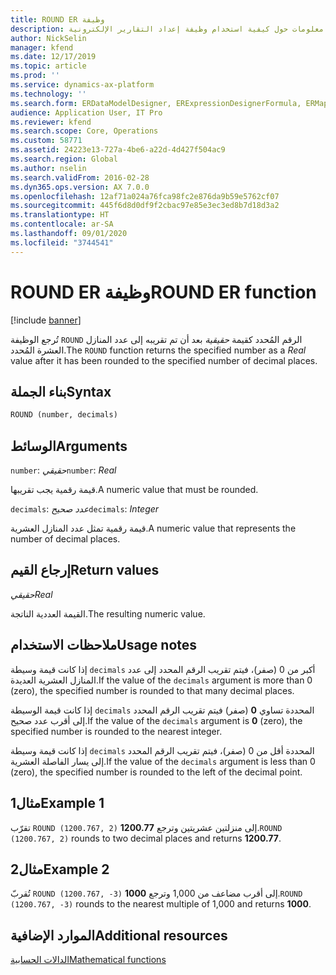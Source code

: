 ```yaml
---
title: ROUND ER وظيفة
description: يوفر هذا الموضوع معلومات حول كيفية استخدام وظيفة إعداد التقارير الإلكترونية ROUND (ER).
author: NickSelin
manager: kfend
ms.date: 12/17/2019
ms.topic: article
ms.prod: ''
ms.service: dynamics-ax-platform
ms.technology: ''
ms.search.form: ERDataModelDesigner, ERExpressionDesignerFormula, ERMappedFormatDesigner, ERModelMappingDesigner
audience: Application User, IT Pro
ms.reviewer: kfend
ms.search.scope: Core, Operations
ms.custom: 58771
ms.assetid: 24223e13-727a-4be6-a22d-4d427f504ac9
ms.search.region: Global
ms.author: nselin
ms.search.validFrom: 2016-02-28
ms.dyn365.ops.version: AX 7.0.0
ms.openlocfilehash: 12af71a024a76fca98fc2e876da9b59e5762cf07
ms.sourcegitcommit: 445f6d8d0df9f2cbac97e85e3ec3ed8b7d18d3a2
ms.translationtype: HT
ms.contentlocale: ar-SA
ms.lasthandoff: 09/01/2020
ms.locfileid: "3744541"
---
```

# <a name="round-er-function"></a><span data-ttu-id="e6085-103">ROUND ER وظيفة</span><span class="sxs-lookup"><span data-stu-id="e6085-103">ROUND ER function</span></span>

[!include [banner](../includes/banner.md)]

<span data-ttu-id="e6085-104">تُرجع الوظيفة `ROUND` الرقم المُحدد كقيمة *حقيقية* بعد أن تم تقريبه إلى عدد المنازل العشرة المُحدد.</span><span class="sxs-lookup"><span data-stu-id="e6085-104">The `ROUND` function returns the specified number as a *Real* value after it has been rounded to the specified number of decimal places.</span></span>

## <a name="syntax"></a><span data-ttu-id="e6085-105">بناء الجملة</span><span class="sxs-lookup"><span data-stu-id="e6085-105">Syntax</span></span>

```vb
ROUND (number, decimals)
```

## <a name="arguments"></a><span data-ttu-id="e6085-106">الوسائط</span><span class="sxs-lookup"><span data-stu-id="e6085-106">Arguments</span></span>

<span data-ttu-id="e6085-107">`number`: *حقيقي*</span><span class="sxs-lookup"><span data-stu-id="e6085-107">`number`: *Real*</span></span>

<span data-ttu-id="e6085-108">قيمة رقمية يجب تقريبها.</span><span class="sxs-lookup"><span data-stu-id="e6085-108">A numeric value that must be rounded.</span></span>

<span data-ttu-id="e6085-109">`decimals`: *عدد صحيح*</span><span class="sxs-lookup"><span data-stu-id="e6085-109">`decimals`: *Integer*</span></span>

<span data-ttu-id="e6085-110">قيمة رقمية تمثل عدد المنازل العشرية.</span><span class="sxs-lookup"><span data-stu-id="e6085-110">A numeric value that represents the number of decimal places.</span></span>

## <a name="return-values"></a><span data-ttu-id="e6085-111">إرجاع القيم</span><span class="sxs-lookup"><span data-stu-id="e6085-111">Return values</span></span>

<span data-ttu-id="e6085-112">*حقيقي*</span><span class="sxs-lookup"><span data-stu-id="e6085-112">*Real*</span></span>

<span data-ttu-id="e6085-113">القيمة العددية الناتجة.</span><span class="sxs-lookup"><span data-stu-id="e6085-113">The resulting numeric value.</span></span>

## <a name="usage-notes"></a><span data-ttu-id="e6085-114">ملاحظات الاستخدام</span><span class="sxs-lookup"><span data-stu-id="e6085-114">Usage notes</span></span>

<span data-ttu-id="e6085-115">إذا كانت قيمة وسيطة `decimals` أكبر من 0 (صفر)، فيتم تقريب الرقم المحدد إلى عدد المنازل العشرية العديدة.</span><span class="sxs-lookup"><span data-stu-id="e6085-115">If the value of the `decimals` argument is more than 0 (zero), the specified number is rounded to that many decimal places.</span></span>

<span data-ttu-id="e6085-116">إذا كانت قيمة الوسيطة `decimals` المحددة تساوي **0** (صفر) فيتم تقريب الرقم المحدد إلى أقرب عدد صحيح.</span><span class="sxs-lookup"><span data-stu-id="e6085-116">If the value of the `decimals` argument is **0** (zero), the specified number is rounded to the nearest integer.</span></span>

<span data-ttu-id="e6085-117">إذا كانت قيمة وسيطة `decimals` المحددة أقل من 0 (صفر)، فيتم تقريب الرقم المحدد إلى يسار الفاصلة العشرية.</span><span class="sxs-lookup"><span data-stu-id="e6085-117">If the value of the `decimals` argument is less than 0 (zero), the specified number is rounded to the left of the decimal point.</span></span>

## <a name="example-1"></a><span data-ttu-id="e6085-118">مثال1</span><span class="sxs-lookup"><span data-stu-id="e6085-118">Example 1</span></span>

<span data-ttu-id="e6085-119">تقرّب `ROUND (1200.767, 2)` إلى منزلتين عشريتين وترجع **1200.77**.</span><span class="sxs-lookup"><span data-stu-id="e6085-119">`ROUND (1200.767, 2)` rounds to two decimal places and returns **1200.77**.</span></span>

## <a name="example-2"></a><span data-ttu-id="e6085-120">مثال2</span><span class="sxs-lookup"><span data-stu-id="e6085-120">Example 2</span></span>

<span data-ttu-id="e6085-121">تُقربّ `ROUND (1200.767, -3)` إلى أقرب مضاعف من 1,000 وترجع **1000**.</span><span class="sxs-lookup"><span data-stu-id="e6085-121">`ROUND (1200.767, -3)` rounds to the nearest multiple of 1,000 and returns **1000**.</span></span>

## <a name="additional-resources"></a><span data-ttu-id="e6085-122">الموارد الإضافية</span><span class="sxs-lookup"><span data-stu-id="e6085-122">Additional resources</span></span>

[<span data-ttu-id="e6085-123">الدالات الحسابية</span><span class="sxs-lookup"><span data-stu-id="e6085-123">Mathematical functions</span></span>](er-functions-category-mathematical.md)
